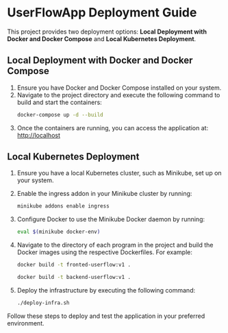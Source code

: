 # UserFlowApp Deployment Guide

This project provides two deployment options: **Local Deployment with Docker and Docker Compose** and **Local Kubernetes Deployment**.

## Local Deployment with Docker and Docker Compose

1. Ensure you have Docker and Docker Compose installed on your system.
2. Navigate to the project directory and execute the following command to build and start the containers:
    ```bash
    docker-compose up -d --build
    ```
3. Once the containers are running, you can access the application at:
    [http://localhost](http://localhost)

## Local Kubernetes Deployment
1. Ensure you have a local Kubernetes cluster, such as Minikube, set up on your system.
2. Enable the ingress addon in your Minikube cluster by running:
    ```bash
    minikube addons enable ingress
    ```
3. Configure Docker to use the Minikube Docker daemon by running:
    ```bash
    eval $(minikube docker-env)    
    ```
4. Navigate to the directory of each program in the project and build the Docker images using the respective Dockerfiles. For example:
    ```bash
    docker build -t fronted-userflow:v1 .
    ```

    ```bash
    docker build -t backend-userflow:v1 .
    ```
   
5. Deploy the infrastructure by executing the following command:
    ```bash
    ./deploy-infra.sh
    ```

Follow these steps to deploy and test the application in your preferred environment.
